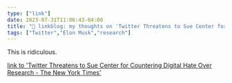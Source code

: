 ```yaml
---
type: ["link"]
date: 2023-07-31T11:06:43-04:00
title: "🔗 linkblog: my thoughts on 'Twitter Threatens to Sue Center for Countering Digital Hate Over Research - The New York Times'"
tags: ["Twitter","Elon Musk","research"]
---
```

This is ridiculous.  
 

[link to 'Twitter Threatens to Sue Center for Countering Digital Hate Over Research - The New York Times'](https://www.nytimes.com/2023/07/31/technology/twitter-x-center-for-countering-digital-hate.html)
